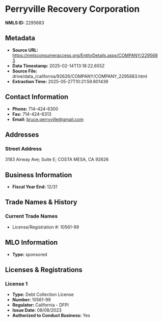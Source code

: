 # Perryville Recovery Corporation

**NMLS ID:** 2295683

## Metadata
- **Source URL:** https://nmlsconsumeraccess.org/EntityDetails.aspx/COMPANY/2295683
- **Data Timestamp:** 2025-02-14T13:18:22.655Z
- **Source File:** drive/data_/california/92626/COMPANY/COMPANY_2295683.html
- **Extraction Time:** 2025-05-27T10:21:59.801439

## Contact Information
- **Phone:** 714-424-6300
- **Fax:** 714-424-6313
- **Email:** bruce.perryville@gmail.com

## Addresses
### Street Address
3183 Airway Ave; Suite E; COSTA MESA, CA 92626

## Business Information
- **Fiscal Year End:** 12/31

## Trade Names & History
### Current Trade Names
- License/Registration #: 10561-99

## MLO Information
- **Type:** sponsored

## Licenses & Registrations

### License 1
- **Type:** Debt Collection License
- **Number:** 10561-99
- **Regulator:** California - DFPI
- **Issue Date:** 08/08/2023
- **Authorized to Conduct Business:** Yes
